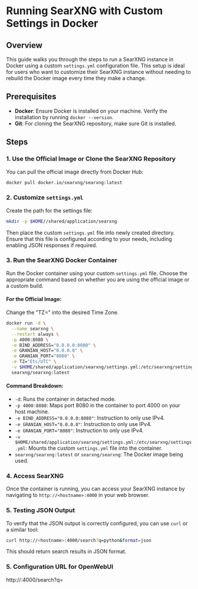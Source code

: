 # Running SearXNG with Custom Settings in Docker

## Overview

This guide walks you through the steps to run a SearXNG instance in Docker using a custom `settings.yml` configuration file. This setup is ideal for users who want to customize their SearXNG instance without needing to rebuild the Docker image every time they make a change.

## Prerequisites

- **Docker**: Ensure Docker is installed on your machine. Verify the installation by running `docker --version`.
- **Git**: For cloning the SearXNG repository, make sure Git is installed.

## Steps

### 1. Use the Official Image or Clone the SearXNG Repository

You can pull the official image directly from Docker Hub:

```bash
docker pull docker.io/searxng/searxng:latest
```

### 2. Customize `settings.yml`

Create the path for the settings file:

```bash
mkdir -p $HOME//shared/application/searxng
```

Then place the custom `settings.yml` file into newly created directory. Ensure that this file is configured according to your needs, including enabling JSON responses if required.

### 3. Run the SearXNG Docker Container

Run the Docker container using your custom `settings.yml` file. Choose the appropriate command based on whether you are using the official image or a custom build.

#### For the Official Image:

Change the "TZ=" into the desired Time Zone.

```bash
docker run -d \
  --name searxng \
  --restart always \
  -p 4000:8080 \
  -e BIND_ADDRESS="0.0.0.0:8080" \
  -e GRANIAN_HOST="0.0.0.0" \
  -e GRANIAN_PORT="8080" \
  -e TZ="Etc/UTC" \
  -v $HOME/shared/application/searxng/settings.yml:/etc/searxng/settings.yml \
  searxng/searxng:latest
```

#### Command Breakdown:
- `-d`: Runs the container in detached mode.
- `-p 4000:8080`: Maps port 8080 in the container to port 4000 on your host machine.
- `-e BIND_ADDRESS="0.0.0.0:8080"`: Instruction to only use IPv4.
- `-e GRANIAN_HOST="0.0.0.0"`: Instruction to only use IPv4.
- `-e GRANIAN_PORT="8080"`: Instruction to only use IPv4.
- `-v $HOME/shared/application/searxng/settings.yml:/etc/searxng/settings.yml`: Mounts the custom `settings.yml` file into the container.
- `searxng/searxng:latest` or `searxng/searxng`: The Docker image being used.

### 4. Access SearXNG

Once the container is running, you can access your SearXNG instance by navigating to `http://<hostname>:4000` in your web browser.

### 5. Testing JSON Output

To verify that the JSON output is correctly configured, you can use `curl` or a similar tool:

```bash
curl http://<hostname>:4000/search?q=python&format=json
```

This should return search results in JSON format.

### 5. Configuration URL for OpenWebUI

http://<hostname>:4000/search?q=<query>
